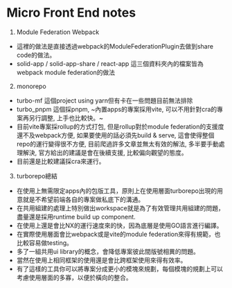 # Micro Front End notes
1. Module Federation Webpack
- 這裡的做法是直接透過webpack的ModuleFederationPlugin去做到share code的做法。
- solid-app / solid-app-share / react-app 這三個資料夾內的檔案皆為webpack module federation的做法
2. monorepo
- turbo-mf 這個project using yarn但有卡在一些問題目前無法排除
- turbo_pnpm 這個採pnpm, ~內置apps的專案採用vite, 可以不用針對cra的專案再另行調整, 上手也比較快。~
- 目前vite專案採rollup的方式打包, 但是rollup對於module federation的支援度還不及webpack方便, 如果要使用的話必須先build & serve, 這會使得整個repo的運行變得很不方便, 目前爬過許多文章並無太有效的解法, 多半要手動處理解決, 官方給出的建議是會在後續支援, 比較偏向觀望的態度。
- 目前還是比較建議採cra來運行。
3. turborepo總結
- 在使用上無需限定apps內的包版工具，原則上在使用層面turborepo出現的用意就是不希望前端各自的專案做私底下的溝通。
- 在共用組建的處理上特別做出workspace就是為了有效管理共用組建的問題，盡量還是採用runtime build up component.
- 在使用上還是會比NX的運行速度來的快，因為底層是使用GO語言進行編譯。
- 在實際使用層面會比webpack或是vite的module federation來得有規範，也比較容易做testing。
- 多了一組共用ui library的概念，會降低專案彼此間版號相異的問題。
- 當然在使用上相同框架的使用還是會比跨框架使用來得有效率。
- 有了這樣的工具你可以將專案分成更小的模塊來規劃，每個模塊的規劃上可以考慮使用層面的多寡，以便於橫向的整合。
